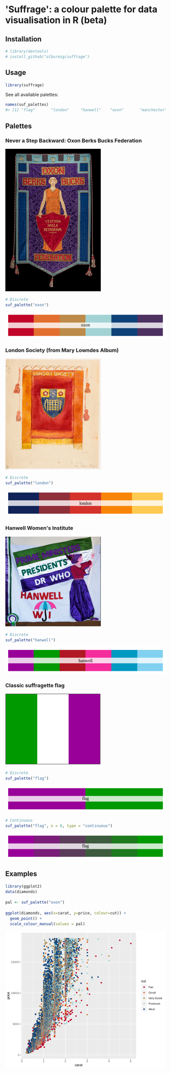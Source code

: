 
'Suffrage': a colour palette for data visualisation in R (beta)
===============================================================

Installation
------------

``` r
# library(devtools)
# install_github("alburezg/suffrage")
```

Usage
-----

``` r
library(suffrage)
```

See all available palettes:

``` r
names(suf_palettes)
#> [1] "flag"       "london"     "hanwell"    "oxon"       "manchester"
```

Palettes
--------

### Never a Step Backward: Oxon Berks Bucks Federation

<img src="oxon.jpg" width="300" />

``` r
# Discrete
suf_palette("oxon")
```

![](fig/README-unnamed-chunk-5-1.png)

### London Society (from Mary Lowndes Album)

<img src="london.jpg" width="300" />

``` r
# Discrete
suf_palette("london")
```

![](fig/README-unnamed-chunk-6-1.png)

### Hanwell Women's Institute

<img src="hanwell.jpg" width="300" />

``` r
# Discrete
suf_palette("hanwell")
```

![](fig/README-unnamed-chunk-7-1.png)

### Classic suffragette flag

<img src="flag.jpg" width="300" />

``` r
# Discrete
suf_palette("flag")
```

![](fig/README-unnamed-chunk-8-1.png)

``` r
# Continuous
suf_palette("flag", n = 6, type = "continuous")
```

![](fig/README-unnamed-chunk-9-1.png)

Examples
--------

``` r
library(ggplot2)
data(diamonds)

pal <- suf_palette("oxon")

ggplot(diamonds, aes(x=carat, y=price, colour=cut)) +
  geom_point() +
  scale_colour_manual(values = pal)
```

![](fig/README-unnamed-chunk-10-1.png)
